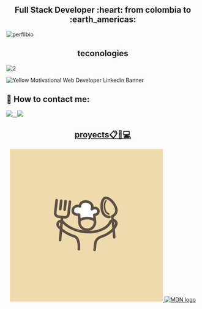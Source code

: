  

<h2 align="center">
Full Stack Developer :heart: from colombia to :earth_americas:
</h2>

![perfilbio](https://user-images.githubusercontent.com/66582514/201793056-885004c5-4a89-422a-b14b-5102e3389df9.png)
<h2 align="center">
teconologies
</h2>

![2](https://user-images.githubusercontent.com/66582514/201779524-773dac4e-5f41-4f04-a058-9d4f18e15ecf.jpg)

![Yellow Motivational Web Developer Linkedin Banner](https://user-images.githubusercontent.com/66582514/203996064-8d148a44-7f34-4164-a5d0-634a35f06590.jpg)

 ## :paperclip: How to contact me:
<span  >
<a href="https://www.linkedin.com/in/josmer-bertel-calle-12569a236/" ><img width="5%" src="https://github.com/WanCirone/wancirone/blob/main/logos/linkedin-icon.png"> &nbsp;
<a href="mailto:josmer1997@hotmail.es" ><img width="5%" src="https://github.com/WanCirone/wancirone/blob/main/logos/gmail-icon%20green.png">
</span>

 
<h2 align="center">
proyects📋📌💻
</h2>

<p  align="center"> 
 <a  href="https://github.com/JOSY12/H-PI-Food" target="_blank">
  <img   src="https://github.com/JOSY12/H-PI-Food/blob/main/client/src/images/chefwhiet.jpg?raw=true"
       alt="MDN logo" />
  
  <a   href="https://github.com/JOSY12/SimpleBoostrap" target="_blank">
  <img   height="400px" src="https://user-images.githubusercontent.com/66582514/202477893-dcd22ba8-b322-4e25-824b-096bf81559ef.png"
       alt="MDN logo" />
</p> 
